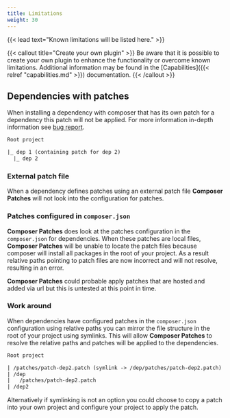```yaml
---
title: Limitations
weight: 30
---
```


{{< lead text="Known limitations will be listed here." >}}

{{< callout title="Create your own plugin" >}}
Be aware that it is possible to create your own plugin to enhance the functionality or overcome known limitations. Additional information may be found in the [Capabilities]({{< relref "capabilities.md" >}}) documentation.
{{< /callout >}}

## Dependencies with patches

When installing a dependency with composer that has its own patch for a dependency this patch will not be applied.
For more information in-depth information see [bug report](https://github.com/cweagans/composer-patches/issues/505).

```txt
Root project

|_ dep 1 (containing patch for dep 2)
  |_ dep 2
```

### External patch file

When a dependency defines patches using an external patch file **Composer Patches** will not look into the configuration for patches.

### Patches configured in `composer.json`

**Composer Patches** does look at the patches configuration in the `composer.json` for dependencies.
When these patches are local files, **Composer Patches** will be unable to locate the patch files because composer will install all packages in the root of your project.
As a result relative paths pointing to patch files are now incorrect and will not resolve, resulting in an error.

**Composer Patches** could probable apply patches that are hosted and added via url but this is untested at this point in time.

### Work around

When dependencies have configured patches in the `composer.json` configuration using relative paths you can mirror the file structure in the root of your project using symlinks. This will allow **Composer Patches** to resolve the relative paths and patches will be applied to the dependencies.

```txt
Root project

| /patches/patch-dep2.patch (symlink -> /dep/patches/patch-dep2.patch)
| /dep
|   /patches/patch-dep2.patch
| /dep2
```

Alternatively if symlinking is not an option you could choose to copy a patch into your own project and configure your project to apply the patch.
